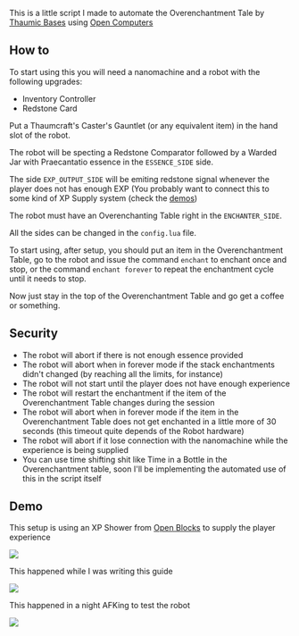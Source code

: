 This is a little script I made to automate the Overenchantment Tale by [Thaumic Bases](https://github.com/Rumaruka/Thaumic-Bases-Unofficial) using [Open Computers](https://github.com/MightyPirates/OpenComputers)

## How to

To start using this you will need a nanomachine and a robot with the following upgrades:
  - Inventory Controller
  - Redstone Card
  
  Put a Thaumcraft's Caster's Gauntlet (or any equivalent item) in the hand slot of the robot.
  
  The robot will be specting a Redstone Comparator followed by a Warded Jar with Praecantatio essence in the ``ESSENCE_SIDE`` side.
  
  The side ``EXP_OUTPUT_SIDE`` will be emiting redstone signal whenever the player does not has enough EXP (You probably want to connect this to some kind of XP Supply system (check the [demos](#demo))
  
  The robot must have an Overenchanting Table right in the ``ENCHANTER_SIDE``.
  
  All the sides can be changed in the ``config.lua`` file.
 
 To start using, after setup, you should put an item in the Overenchantment Table, go to the robot and issue the command ``enchant`` to enchant once and stop, or the command ``enchant forever`` to repeat the enchantment cycle until it needs to stop.
 
 Now just stay in the top of the Overenchantment Table and go get a coffee or something.
 
 ## Security
 
 - The robot will abort if there is not enough essence provided
 - The robot will abort when in forever mode if the stack enchantments didn't changed (by reaching all the limits, for instance)
 - The robot will not start until the player does not have enough experience
 - The robot will restart the enchantment if the item of the Overenchantment Table changes during the session
 - The robot will abort when in forever mode if the item in the Overenchantment Table does not get enchanted in a little more of 30 seconds (this timeout quite depends of the Robot hardware)
 - The robot will abort if it lose connection with the nanomachine while the experience is being supplied
 - You can use time shifting shit like Time in a Bottle in the Overenchantment table, soon I'll be implementing the automated use of this in the script itself
 
 ## Demo
 
 This setup is using an XP Shower from [Open Blocks](https://github.com/OpenMods/OpenBlocks) to supply the player experience
 
 ![](https://i.imgur.com/yOvIOnT.png)
 
 This happened while I was writing this guide
 
 ![](https://i.imgur.com/nV0JlNA.png)
 
 This happened in a night AFKing to test the robot
 
 ![](https://i.imgur.com/xRXwvKo.png)
